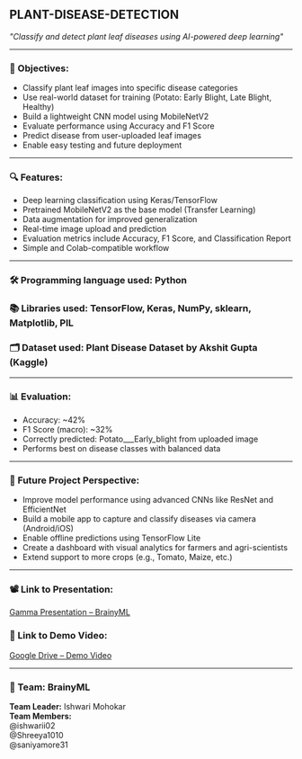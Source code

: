## PLANT-DISEASE-DETECTION
*"Classify and detect plant leaf diseases using AI-powered deep learning"*

---

### 🔗 Objectives:

- Classify plant leaf images into specific disease categories  
- Use real-world dataset for training (Potato: Early Blight, Late Blight, Healthy)  
- Build a lightweight CNN model using MobileNetV2  
- Evaluate performance using Accuracy and F1 Score  
- Predict disease from user-uploaded leaf images  
- Enable easy testing and future deployment  

---

### 🔍 Features:

- Deep learning classification using Keras/TensorFlow  
- Pretrained MobileNetV2 as the base model (Transfer Learning)  
- Data augmentation for improved generalization  
- Real-time image upload and prediction  
- Evaluation metrics include Accuracy, F1 Score, and Classification Report  
- Simple and Colab-compatible workflow  

---

### 🛠️ Programming language used: Python  
### 📚 Libraries used: TensorFlow, Keras, NumPy, sklearn, Matplotlib, PIL  
### 🗂️ Dataset used: Plant Disease Dataset by Akshit Gupta (Kaggle)  

---

### 📊 Evaluation:

- Accuracy: ~42%  
- F1 Score (macro): ~32%  
- Correctly predicted: Potato___Early_blight from uploaded image  
- Performs best on disease classes with balanced data  

---

### 🌱 Future Project Perspective:

- Improve model performance using advanced CNNs like ResNet and EfficientNet  
- Build a mobile app to capture and classify diseases via camera (Android/iOS)  
- Enable offline predictions using TensorFlow Lite  
- Create a dashboard with visual analytics for farmers and agri-scientists  
- Extend support to more crops (e.g., Tomato, Maize, etc.)  

---

### 📽️ Link to Presentation:  
[Gamma Presentation – BrainyML](https://gamma.app/docs/BrainyML-txe1nh924z1hulz)

### 🎥 Link to Demo Video:  
[Google Drive – Demo Video](https://drive.google.com/file/d/1P6ABrEsz5HSwI2iJMPWBd_794azIxIhm/view?usp=sharing)

---

### 👥 Team: BrainyML  
**Team Leader:** Ishwari Mohokar  
**Team Members:**  
@ishwarii02  
@Shreeya1010  
@saniyamore31

